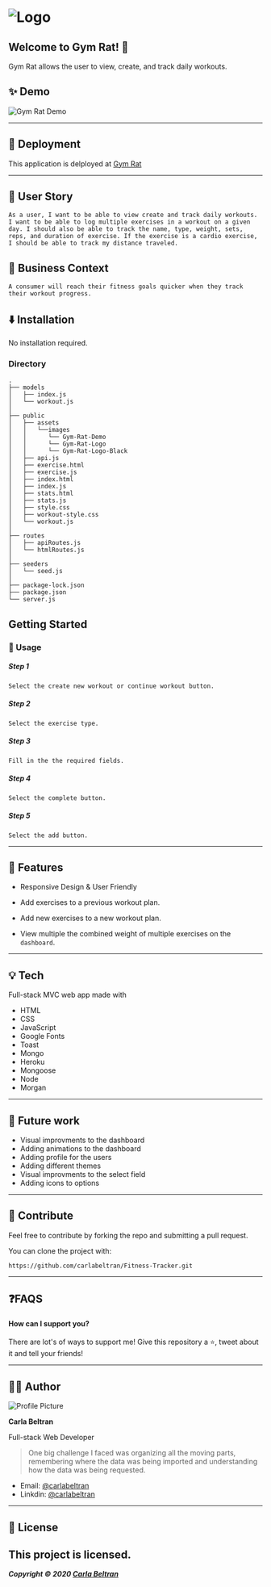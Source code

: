 # ![Logo][GymRatLogo]
[GymRatLogo]: https://github.com/carlabeltran/Fitness-Tracker/blob/master/Develop/public/assets/images/Gym-Rat-Logo/logo_transparent.png?raw=true "Gym Rat Logo"

## Welcome to Gym Rat! 👋

Gym Rat allows the user to view, create, and track daily workouts.

## ✨ Demo

![Gym Rat Demo][demo]

[demo]: https://github.com/carlabeltran/Fitness-Tracker/blob/master/Develop/public/assets/images/Gym-Rat-Demo.gif?raw=true "Gym Rat Demo"

-----

## 🚀 Deployment

This application is delployed at [Gym Rat](https://eattburgerapp.herokuapp.com/)

---

## 📕 User Story

```
As a user, I want to be able to view create and track daily workouts. I want to be able to log multiple exercises in a workout on a given day. I should also be able to track the name, type, weight, sets, reps, and duration of exercise. If the exercise is a cardio exercise, I should be able to track my distance traveled.
```

## 💼 Business Context

```
A consumer will reach their fitness goals quicker when they track their workout progress.
```

## ⬇️️ Installation

No installation required.


### Directory

```
.
├── models
│   ├── index.js
│   └── workout.js
│
├── public
│   ├── assets
│   │   └──images
│   │      └── Gym-Rat-Demo
│   │      └── Gym-Rat-Logo
│   │      └── Gym-Rat-Logo-Black
│   ├── api.js
│   ├── exercise.html        
│   ├── exercise.js        
│   ├── index.html
│   ├── index.js
│   ├── stats.html
│   ├── stats.js
│   ├── style.css
│   ├── workout-style.css
│   └── workout.js
│
├── routes
│   ├── apiRoutes.js
│   └── htmlRoutes.js
│
├── seeders
│   └── seed.js
│
├── package-lock.json 
├── package.json
└── server.js

```

## Getting Started

### 💯 Usage

##### **Step 1**

```
Select the create new workout or continue workout button.
```
##### **Step 2**

```
Select the exercise type.
```
##### **Step 3**

```
Fill in the the required fields.
```

##### **Step 4**
```
Select the complete button.
```
##### **Step 5**
```
Select the add button.
```
-----
## 🌈 Features

* Responsive Design & User Friendly

* Add exercises to a previous workout plan.

* Add new exercises to a new workout plan.

* View multiple the combined weight of multiple exercises on the `dashboard`.

*****

## 💡 Tech

Full-stack MVC web app made with 

* HTML
* CSS
* JavaScript
* Google Fonts
* Toast
* Mongo
* Heroku
* Mongoose
* Node
* Morgan

---

## 🔮 Future work

- Visual improvments to the dashboard
- Adding animations to the dashboard
- Adding profile for the users
- Adding different themes
- Visual improvments to the select field
- Adding icons to options

---

## 🤝 Contribute

Feel free to contribute by forking the repo and submitting a pull request.

You can clone the project with:
```
https://github.com/carlabeltran/Fitness-Tracker.git
```

----

## ❓FAQS

#### How can I support you?

There are lot's of ways to support me! Give this repository a ⭐, tweet about it and tell your friends!

___

## 👩🏻 Author

![Profile Picture](https://github.com/carlabeltran/Eat-Da-Burger-/blob/master/public/img/profilepic250x350.png?raw=true)

**Carla Beltran**

Full-stack Web Developer

> One big challenge I faced was organizing all the moving parts, remembering where the data was being imported and understanding how the data was being requested. 

- Email: [@carlabeltran](https://github.com/carlabeltran14@icloud.com)
- Linkdin: [@carlabeltran](https://github.com/carlabeltran)

----
## 📝 License

This project is  licensed.
---
***Copyright © 2020 [Carla Beltran](https://github.com/carlabeltran)***
